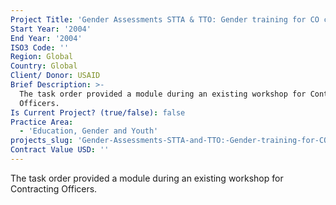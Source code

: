 ```yaml
---
Project Title: 'Gender Assessments STTA & TTO: Gender training for CO conference (TDY 27)'
Start Year: '2004'
End Year: '2004'
ISO3 Code: ''
Region: Global
Country: Global
Client/ Donor: USAID
Brief Description: >-
  The task order provided a module during an existing workshop for Contracting
  Officers.
Is Current Project? (true/false): false
Practice Area:
  - 'Education, Gender and Youth'
projects_slug: 'Gender-Assessments-STTA-and-TTO:-Gender-training-for-CO-conference-(TDY-27)'
Contract Value USD: ''
---
```

The task order provided a module during an existing workshop for Contracting Officers.